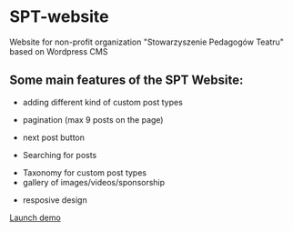 # SPT-website
Website for non-profit organization "Stowarzyszenie Pedagogów Teatru" based on Wordpress CMS

## Some main features of the SPT Website:
* adding different kind of custom post types
- pagination (max 9 posts on the page)
+ next post button
* Searching for posts
- Taxonomy for custom post types
- gallery of images/videos/sponsorship
* resposive design

[Launch demo](http://79.170.40.40/meerfi.com/12-twitter/)
